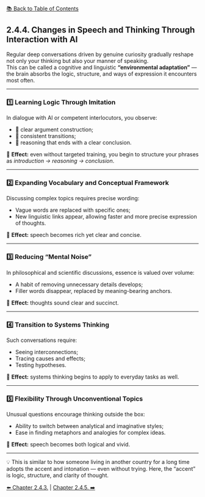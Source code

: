 [📚 Back to Table of Contents](../../README.md)

## 2.4.4. Changes in Speech and Thinking Through Interaction with AI

Regular deep conversations driven by genuine curiosity gradually reshape not only your thinking but also your manner of speaking.  
This can be called a cognitive and linguistic **“environmental adaptation”** — the brain absorbs the logic, structure, and ways of expression it encounters most often.

---

### 1️⃣ Learning Logic Through Imitation
In dialogue with AI or competent interlocutors, you observe:
- 🧩 clear argument construction;  
- 🔗 consistent transitions;  
- 🎯 reasoning that ends with a clear conclusion.  

📌 **Effect:** even without targeted training, you begin to structure your phrases as *introduction → reasoning → conclusion*.

---

### 2️⃣ Expanding Vocabulary and Conceptual Framework
Discussing complex topics requires precise wording:
- Vague words are replaced with specific ones;  
- New linguistic links appear, allowing faster and more precise expression of thoughts.  

📌 **Effect:** speech becomes rich yet clear and concise.

---

### 3️⃣ Reducing “Mental Noise”
In philosophical and scientific discussions, essence is valued over volume:
- A habit of removing unnecessary details develops;  
- Filler words disappear, replaced by meaning-bearing anchors.  

📌 **Effect:** thoughts sound clear and succinct.

---

### 4️⃣ Transition to Systems Thinking
Such conversations require:
- Seeing interconnections;  
- Tracing causes and effects;  
- Testing hypotheses.  

📌 **Effect:** systems thinking begins to apply to everyday tasks as well.

---

### 5️⃣ Flexibility Through Unconventional Topics
Unusual questions encourage thinking outside the box:
- Ability to switch between analytical and imaginative styles;  
- Ease in finding metaphors and analogies for complex ideas.  

📌 **Effect:** speech becomes both logical and vivid.

---

💡 This is similar to how someone living in another country for a long time adopts the accent and intonation — even without trying. Here, the “accent” is logic, structure, and clarity of thought.

[⬅️ Chapter 2.4.3.](chapter243.md) | [Chapter 2.4.5. ➡️](chapter245.md)
